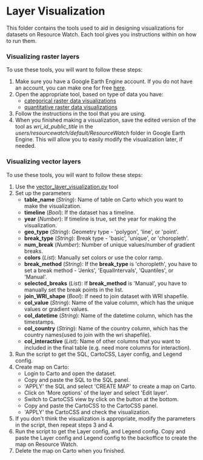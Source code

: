 # Layer Visualization

This folder contains the tools used to aid in designing visualizations for datasets on Resource Watch. Each tool gives you instructions within on how to run them.

### Visualizing raster layers 
To use these tools, you will want to follow these steps: 
1. Make sure you have a Google Earth Engine account. If you do not have an account, you can make one for free [here](https://earthengine.google.com/).
2. Open the appropriate tool, based on type of data you have:
    - [categorical raster data visualizations](https://code.earthengine.google.com/4fa3776a4a609444bbdde586fbf264a0)
    - [quantitative raster data visualizations](https://code.earthengine.google.com/96b6d4b647c02c702c2efb3e7a7b9a0c)
3. Follow the instructions in the tool that you are using.
4. When you finished making a visualization, save the edited version of the tool as *wri_id_public_title* in the *users/resourcewatch/default/ResourceWatch* folder in Google Earth Engine. This will allow you to easily modify the visualization later, if needed.

### Visualizing vector layers
To use these tools, you will want to follow these steps: 
1. Use the [vector_layer_visualization.py](https://github.com/resource-watch/data-team-tools/blob/master/layer_visualization/vector_layer_visualization.py) tool
2. Set up the parameters
    - **table_name** (*String*): Name of table on Carto which you want to make the visualization.
    - **timeline** (*Bool*): If the dataset has a timeline.
    - **year** (*Number*): If timeline is true, set the year for making the visualization.
    - **geo_type** (*String*): Geometry type - 'polygon', 'line', or 'point'. 
    - **break_type** (*String*): Break type - 'basic', 'unique', or 'choropleth'.
    - **num_break** (*Number*): Number of unique values/number of gradient breaks.
    - **colors** (*List*): Manually set colors or use the color ramp.
    - **break_method** (*String*): If the **break_type** is 'choropleth', you have to set a break method - 'Jenks', 'EqualIntervals', 'Quantiles', or 'Manual'.
    - **selected_breaks** (*List*): If **break_method** is 'Manual', you have to manually set the break points in the list.
    - **join_WRI_shape** (*Bool*): If need to join dataset with WRI shapefile.
    - **col_value** (*String*): Name of the value column, which has the unique values or gradient values.
    - **col_datetime** (*String*): Name of the datetime column, which has the timestamps.
    - **col_country** (*String*): Name of the country column, which has the country names(used to join with the wri shapefile).
    - **col_interactive** (*List*): Name of other columns that you want to included in the final table (e.g. need more columns for interaction).
3. Run the script to get the SQL, CartoCSS, Layer config, and Legend config.
4. Create map on Carto:
    - Login to Carto and open the dataset.
    - Copy and paste the SQL to the SQL panel.
    - 'APPLY' the SQL and select 'CREATE MAP' to create a map on Carto.
    - Click on 'More options' of the layer and select 'Edit layer'.
    - Switch to CartoCSS view by click on the button at the bottom.
    - Copy and paste the CartoCSS to the CartoCSS panel.
    - 'APPLY' the CartoCSS and check the visualization.
5. If you don't think the visualization is appropriate, modify the parameters in the script, then repeat steps 3 and 4.
6. Run the script to get the Layer config, and Legend config. Copy and paste the Layer config and Legend config to the backoffice to create the map on Resource Watch.
7. Delete the map on Carto when you finished.